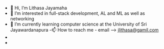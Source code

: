- 👋 Hi, I’m Lithasa Jayamaha
- 👀 I’m interested in full-stack development, AL and ML as well as networking 
- 🌱 I’m currently learning computer science at the University of Sri Jayawardanapura
-📫 How to reach me - email --> jlithasa@gamil.com
-
- 

<!---
Lithasa/Lithasa is a ✨ special ✨ repository because its `README.md` (this file) appears on your GitHub profile.
You can click the Preview link to take a look at your changes.
--->
